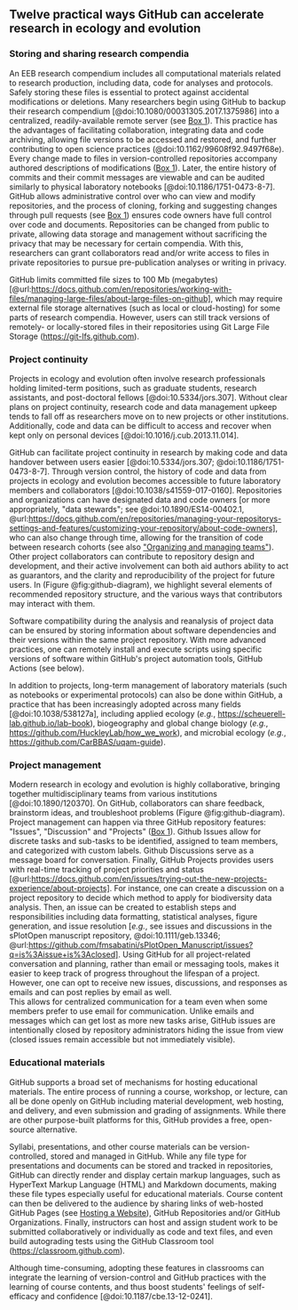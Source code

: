 ## Twelve practical ways GitHub can accelerate research in ecology and evolution

### Storing and sharing research compendia

<!--*contributors to this section: Dylan Gomes, Emma Hudgins, Pedro Braga, Katherine Hébert* -->
An EEB research compendium includes all computational materials related to research production, including data, code for analyses and protocols. 
Safely storing these files is essential to protect against accidental modifications or deletions.
Many researchers begin using GitHub to backup their research compendium [@doi:10.1080/00031305.2017.1375986] into a centralized, readily-available remote server (see [Box 1](#definitions)).
This practice has the advantages of facilitating collaboration, integrating data and code archiving, allowing file versions to be accessed and restored, and further contributing to open science practices (@doi:10.1162/99608f92.9497f68e).
Every change made to files in version-controlled repositories accompany authored descriptions of modifications ([Box 1](#definitions)).
Later, the entire history of commits and their commit messages are viewable and can be audited similarly to physical laboratory notebooks [@doi:10.1186/1751-0473-8-7].
GitHub allows administrative control over who can view and modify repositories, and the process of cloning, forking and suggesting changes through pull requests (see [Box 1](#definitions)) ensures code owners have full control over code and documents.
Repositories can be changed from public to private, allowing data storage and management without sacrificing the privacy that may be necessary for certain compendia.
With this, researchers can grant collaborators read and/or write access to files in private repositories to pursue pre-publication analyses or writing in privacy.

GitHub limits committed file sizes to 100 Mb (megabytes) [@url:https://docs.github.com/en/repositories/working-with-files/managing-large-files/about-large-files-on-github], which may require external file storage alternatives (such as local or cloud-hosting) for some parts of research compendia.
However, users can still track versions of remotely- or locally-stored files in their repositories using Git Large File Storage (<https://git-lfs.github.com>).

### Project continuity

<!--*Contributors to this section: BPME, VF, PHPB  -->

Projects in ecology and evolution often involve research professionals holding limited-term positions, such as graduate students, research assistants, and post-doctoral fellows [@doi:10.5334/jors.307].
Without clear plans on project continuity, research code and data management upkeep tends to fall off as researchers move on to new projects or other institutions.
Additionally, code and data can be difficult to access and recover when kept only on personal devices [@doi:10.1016/j.cub.2013.11.014].

GitHub can facilitate project continuity in research by making code and data handover between users easier [@doi:10.5334/jors.307; @doi:10.1186/1751-0473-8-7].
Through version control, the history of code and data from projects in ecology and evolution becomes accessible to future laboratory members and collaborators [@doi:10.1038/s41559-017-0160].
Repositories and organizations can have designated data and code owners [or more appropriately, "data stewards"; see @doi:10.1890/ES14-00402.1, @url:https://docs.github.com/en/repositories/managing-your-repositorys-settings-and-features/customizing-your-repository/about-code-owners], who can also change through time, allowing for the transition of code between research cohorts (see also ["Organizing and managing teams"](#organizations)).
Other project collaborators can contribute to repository design and development, and their active involvement can both aid authors ability to act as guarantors, and the clarity and reproducibility of the project for future users.
In (Figure @fig:github-diagram), we highlight several elements of recommended repository structure, and the various ways that contributors may interact with them.

Software compatibility during the analysis and reanalysis of project data can be ensured by storing information about software dependencies and their versions within the same project repository.
With more advanced practices, one can remotely install and execute scripts using specific versions of software within GitHub's project automation tools, GitHub Actions (see below).

In addition to projects, long-term management of laboratory materials (such as notebooks or experimental protocols) can also be done within GitHub, a practice that has been increasingly adopted across many fields [@doi:10.1038/538127a], including applied ecology (_e.g._, <https://scheuerell-lab.github.io/lab-book>), biogeography and global change biology (_e.g._, <https://github.com/HuckleyLab/how_we_work>), and microbial ecology (_e.g._, <https://github.com/CarBBAS/uqam-guide>). 


### Project management

<!--*Contributors to this section: Kaitlyn Gaynor, Rob Crystal-Ornelas, Pedro Braga*-->

Modern research in ecology and evolution is highly collaborative, bringing together multidisciplinary teams from various institutions [@doi:10.1890/120370].
On GitHub, collaborators can share feedback, brainstorm ideas, and troubleshoot problems (Figure @fig:github-diagram).
Project management can happen via three GitHub repository features: "Issues", "Discussion" and "Projects" ([Box 1](#definitions)).
Github Issues allow for discrete tasks and sub-tasks to be identified, assigned to team members, and categorized with custom labels.
Github Discussions serve as a message board for conversation.
Finally, GitHub Projects provides users with real-time tracking of project priorities and status [@url:https://docs.github.com/en/issues/trying-out-the-new-projects-experience/about-projects].
For instance, one can create a discussion on a project repository to decide which method to apply for biodiversity data analysis.
Then, an issue can be created to establish steps and responsibilities including data formatting, statistical analyses, figure generation, and issue resolution [_e.g._, see issues and discussions in the sPlotOpen manuscript repository, @doi:10.1111/geb.13346; @url:https://github.com/fmsabatini/sPlotOpen_Manuscript/issues?q=is%3Aissue+is%3Aclosed].
Using GitHub for all project-related conversation and planning, rather than email or messaging tools, makes it easier to keep track of progress throughout the lifespan of a project. 
However, one can opt to receive new issues, discussions, and responses as emails and can post replies by email as well.  
This allows for centralized communication for a team even when some members prefer to use email for communication.
Unlike emails and messages which can get lost as more new tasks arise, GitHub issues are intentionally closed by repository administrators hiding the issue from view (closed issues remain accessible but not immediately visible).

### Educational materials

<!-- *contributors to this section: Cole Brookson, PHPB* -->

GitHub supports a broad set of mechanisms for hosting educational materials.
The entire process of running a course, workshop, or lecture, can all be done openly on GitHub including material development, web hosting, and delivery, and even submission and grading of assignments.
While there are other purpose-built platforms for this, GitHub provides a free, open-source alternative.

Syllabi, presentations, and other course materials can be version-controlled, stored and managed in GitHub.
While any file type for presentations and documents can be stored and tracked in repositories, GitHub can directly render and display certain markup languages, such as HyperText Markup Language (HTML) and Markdown documents, making these file types especially useful for educational materials.
Course content can then be delivered to the audience by sharing links of web-hosted GitHub Pages (see [Hosting a Website](#hosting-a-website)), GitHub Repositories and/or GitHub Organizations.
Finally, instructors can host and assign student work to be submitted collaboratively or individually as code and text files, and even build autograding tests using the GitHub Classroom tool (<https://classroom.github.com>).

Although time-consuming, adopting these features in classrooms can integrate the learning of version-control and GitHub practices with the learning of course contents, and thus boost students' feelings of self-efficacy and confidence [@doi:10.1187/cbe.13-12-0241].
